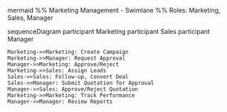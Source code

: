 mermaid
%% Marketing Management - Swimlane
%% Roles: Marketing, Sales, Manager

sequenceDiagram
    participant Marketing
    participant Sales
    participant Manager

    Marketing->>Marketing: Create Campaign
    Marketing->>Manager: Request Approval
    Manager->>Marketing: Approve/Reject
    Marketing->>Sales: Assign Leads
    Sales->>Sales: Follow-up, Convert Deal
    Sales->>Manager: Submit Quotation for Approval
    Manager->>Sales: Approve/Reject Quotation
    Marketing->>Marketing: Track Performance
    Manager->>Manager: Review Reports
